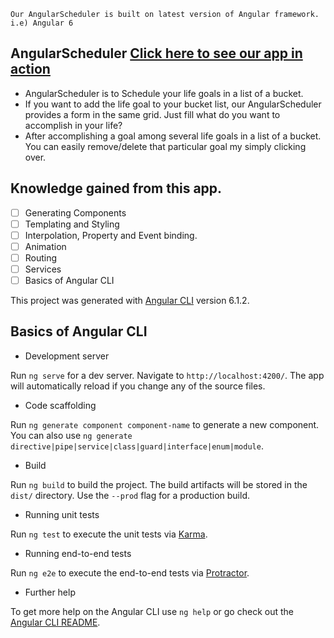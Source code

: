 ``` 
Our AngularScheduler is built on latest version of Angular framework. i.e) Angular 6

```

## AngularScheduler [Click here to see our app in action](https://imatechnophile.github.io/AngularScheduler/)

  * AngularScheduler is to Schedule your life goals in a list of a bucket.
  * If you want to add the life goal to your bucket list, our AngularScheduler provides a form in the same grid. Just fill what do you want to accomplish in your life?
  * After accomplishing a goal among several life goals in a list of a bucket. You can easily remove/delete that particular goal my simply clicking over.
 
## Knowledge gained from this app.

- [ ] Generating Components
- [ ] Templating and Styling
- [ ] Interpolation, Property and Event binding.
- [ ] Animation
- [ ] Routing
- [ ] Services
- [ ] Basics of Angular CLI

This project was generated with [Angular CLI](https://github.com/angular/angular-cli) version 6.1.2.

## Basics of Angular CLI

  * Development server

Run `ng serve` for a dev server. Navigate to `http://localhost:4200/`. The app will automatically reload if you change any of the source files.

  * Code scaffolding

Run `ng generate component component-name` to generate a new component. You can also use `ng generate directive|pipe|service|class|guard|interface|enum|module`.

  * Build

Run `ng build` to build the project. The build artifacts will be stored in the `dist/` directory. Use the `--prod` flag for a production build.

  * Running unit tests

Run `ng test` to execute the unit tests via [Karma](https://karma-runner.github.io).

  * Running end-to-end tests

Run `ng e2e` to execute the end-to-end tests via [Protractor](http://www.protractortest.org/).

  * Further help

To get more help on the Angular CLI use `ng help` or go check out the [Angular CLI README](https://github.com/angular/angular-cli/blob/master/README.md).
